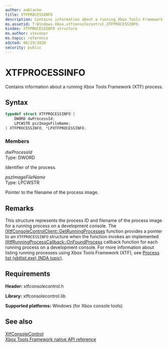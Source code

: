 ```yaml
---
author: aablackm
title: XTFPROCESSINFO
description: Contains information about a running Xbox Tools Framework (XTF) process.
ms.assetid: T:Windows.Xbox.xtfconsolecontrol.XTFPROCESSINFO
kindex: XTFPROCESSINFO structure
ms.author: stevenpr
ms.topic: reference
edited: 06/29/2020
security: public
---
```


# XTFPROCESSINFO
  
Contains information about a running Xbox Tools Framework (XTF) process.  
  
<a id="syntaxSection"></a>
  
## Syntax
  
```cpp
typedef struct XTFPROCESSINFO {
    DWORD dwProcessId;
    LPCWSTR pszImageFileName;
} XTFPROCESSINFO, *LPXTFPROCESSINFO;  
```
  
<a id="membersSection"></a>
  
### Members
  
*dwProcessId*  
Type: DWORD  
  
Identifier of the process.  
  
*pszImageFileName*  
Type: LPCWSTR  
  
Pointer to the filename of the process image.  
  
<a id="remarksSection"></a>
  
## Remarks
  
This structure represents the process ID and filename of the process image for a running process on a development console. The [IXtfConsoleControlClient::GetRunningProcesses](../interfaces/IXtfConsoleControlClient/methods/ixtfconsolecontrolclient_getrunningprocesses.md) function provides a pointer to an `XTFPROCESSINFO` structure when the function invokes an implemented [IXtfRunningProcessCallback::OnFoundProcess](ixtfrunningprocesscallback_onfoundprocess.md
) callback function for each running process on a development console. For more information about listing running processes using Xbox Tools Framework (XTF), see [Process list (xbtlist.exe) (NDA topic)](../../../../../tools-console/xbox-tools-and-apis/commandlinetools/xbtlist.md).  
  
<a id="requirements"></a>
  
## Requirements
  
**Header:** xtfconsolecontrol.h  
  
**Library:** xtfconsolecontrol.lib  
  
**Supported platforms:** Windows (for Xbox console tools)  
  
<a id="seealsoSection"></a>
  
## See also
  
[XtfConsoleControl](../xtfconsolecontrol_members.md)  
[Xbox Tools Framework native API reference](../../atoc-xtf-native.md)  
  